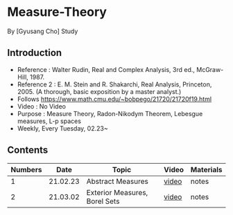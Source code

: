 # Measure-Theory

By [Gyusang Cho]
Study

## Introduction

* Reference : Walter Rudin, Real and Complex Analysis, 3rd ed., McGraw-Hill, 1987.
* Reference 2 : E. M. Stein and R. Shakarchi, Real Analysis, Princeton, 2005. (A thorough, basic exposition by a master analyst.)
* Follows https://www.math.cmu.edu/~bobpego/21720/21720f19.html
* Video : No Video
* Purpose : Measure Theory, Radon-Nikodym Theorem, Lebesgue measures, L-p spaces
* Weekly, Every Tuesday, 02.23~

## Contents

Numbers|Date|Topic|Video|Materials
-------|-------|--------|------|-------
1|21.02.23|Abstract Measures|[video](https://youtu.be/SFa0EGWOXAM)|notes
2|21.03.02|Exterior Measures, Borel Sets | [video](https://youtu.be/hy5_wULzdPU) | notes
